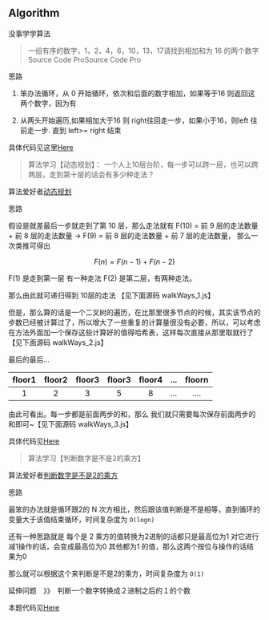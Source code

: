 ## Algorithm

没事学学算法

> 一组有序的数字，1，2，4，6，10，13，17请找到相加和为 16 的两个数字Source Code ProSource Code Pro

思路

1. 笨办法循环，从 0 开始循环，依次和后面的数字相加，如果等于16 则返回这两个数字，因为有

2. 从两头开始遍历,如果相加大于16 则 right往回走一步，如果小于16，则left 往前走一步. 直到 left>= right 结束

具体代码见这里[Here](https://gist.github.com/wuyangcherish/9482e466718ef2d6620d1cc2e67960a5)


> 算法学习【动态规划】： 一个人上10层台阶，每一步可以跨一层，也可以跨两层，走到第十层的话会有多少种走法？

算法爱好者[动态规划](https://mp.weixin.qq.com/s/VdzEOF_ZhsMtS3KtUQwMfQ)

思路

假设是就差最后一步就走到了第 10 层，那么走法就有 F(10) = 前 9 层的走法数量 + 前 8 层的走法数量  -> F(9) = 前 8 层的走法数量 + 前 7 层的走法数量， 那么一次类推可得出

$$F(n) = F(n-1) + F(n-2)$$

F(1) 是走到第一层  有一种走法  F(2) 是第二层，有两种走法。

那么由此就可递归得到 10层的走法 【见下面源码 walkWays_1.js】

但是，那么算的话是一个二叉树的遍历，在比那里很多节点的时候，其实该节点的步数已经被计算过了，所以增大了一些重复的计算量很没有必要，所以，可以考虑在方法外面加一个保存这些计算好的值得哈希表，这样每次直接从那里取就行了 【见下面源码 walkWays_2.js】

最后的最后... 

| floor1   | floor2  |  floor3  |  floor3  |   floor4|    ... |   floorn 
| :------: | :-----: | :----:   |   :----: |   :----:|  :---: |   :----:
| 1        |    2    |    3     |   5      |     8   |   ...  |    ....


由此可看出。每一步都是前面两步的和，那么 我们就只需要每次保存前面两步的和即可~【见下面源码 walkWays_3.js】

具体代码见[Here](https://gist.github.com/wuyangcherish/36975a946d996c17801e73f3cfe1e8ab)


> 算法学习【判断数字是不是2的乘方】

算法爱好者[判断数字是不是2的乘方](https://mp.weixin.qq.com/s?__biz=MzI1MTIzMzI2MA==&mid=2650560448&idx=1&sn=b4ca3d01a438fac78be4077f270974ca&chksm=f1fee143c6896855179eff005164be47c7c662d4c8badf571a79c4acd9e2aca9fd84839ca093&scene=21#wechat_redirect)


思路

最笨的办法就是循环跟2的 N 次方相比，然后跟该值判断是不是相等，直到循环的变量大于该值结束循环，时间复杂度为 ``O(logn)``

还有一种思路就是 每个是 2 乘方的值转换为2进制的话都只是最高位为1  对它进行减1操作的话，会变成最高位为0 其他都为1 的值，那么这两个按位与操作的话结果为0 

那么就可以根据这个来判断是不是2的乘方，时间复杂度为 ``O(1)``


延伸问题　》》　判断一个数字转换成２进制之后的１的个数

本题代码见[Here](https://gist.github.com/wuyangcherish/d7d92015b167327a1d76f785b587442f)




